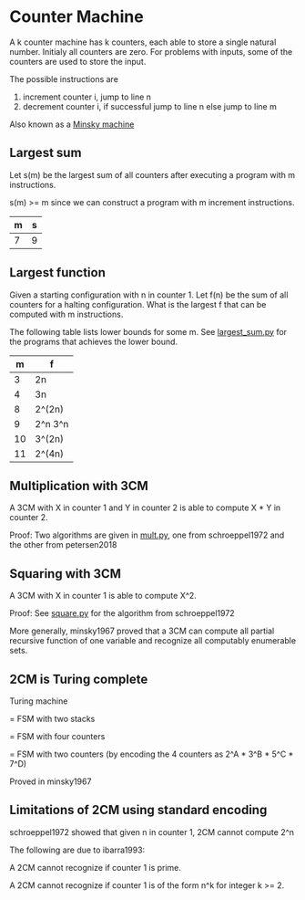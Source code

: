 Counter Machine
===============

A k counter machine has k counters, each able to store a single natural number.
Initialy all counters are zero. For problems with inputs, some of the counters
are used to store the input.

The possible instructions are
1) increment counter i, jump to line n
2) decrement counter i, if successful jump to line n else jump to line m

Also known as a [Minsky machine](https://esolangs.org/wiki/Minsky_machine)

Largest sum
-----------
Let s(m) be the largest sum of all counters after executing a program with m instructions.

s(m) >= m since we can construct a program with m increment instructions.

| m | s |
|---|---|
| 7 | 9 |

Largest function
----------------
Given a starting configuration with n in counter 1. Let f(n) be the sum of all
counters for a halting configuration. What is the largest f that can be computed
with m instructions.

The following table lists lower bounds for some m. See [largest_sum.py](largest_sum.py) for the programs that achieves the lower bound.

| m | f |
|---|---|
| 3 | 2n |
| 4 | 3n |
| 8 | 2^(2n) |
| 9 | 2^n 3^n |
| 10 | 3^(2n) |
| 11 | 2^(4n) |


Multiplication with 3CM
-----------------------

A 3CM with X in counter 1 and Y in counter 2 is able to compute X * Y in counter 2.

Proof: Two algorithms are given in [mult.py](mult.py), one from schroeppel1972 and the other from petersen2018


Squaring with 3CM
-----------------

A 3CM with X in counter 1 is able to compute X^2.

Proof: See [square.py](square.py) for the algorithm from schroeppel1972

More generally, minsky1967 proved that a 3CM can compute all partial recursive
function of one variable and recognize all computably enumerable sets.


2CM is Turing complete
----------------------

Turing machine 

= FSM with two stacks 

= FSM with four counters 

= FSM with two counters (by encoding the 4 counters as 2^A * 3^B * 5^C * 7^D)

Proved in minsky1967


Limitations of 2CM using standard encoding
------------------------------------------

schroeppel1972 showed that given n in counter 1, 2CM cannot compute 2^n

The following are due to ibarra1993:

A 2CM cannot recognize if counter 1 is prime.

A 2CM cannot recognize if counter 1 is of the form n^k for integer k >= 2.

